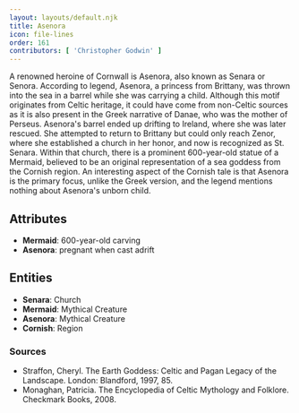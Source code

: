 ```yaml
---
layout: layouts/default.njk
title: Asenora
icon: file-lines
order: 161
contributors: [ 'Christopher Godwin' ]
---
```

A renowned heroine of Cornwall is Asenora, also known as Senara or Senora. According to legend, Asenora, a princess from Brittany, was thrown into the sea in a barrel while she was carrying a child. Although this motif originates from Celtic heritage, it could have come from non-Celtic sources as it is also present in the Greek narrative of Danae, who was the mother of Perseus. Asenora's barrel ended up drifting to Ireland, where she was later rescued. She attempted to return to Brittany but could only reach Zenor, where she established a church in her honor, and now is recognized as St. Senara. Within that church, there is a prominent 600-year-old statue of a Mermaid, believed to be an original representation of a sea goddess from the Cornish region. An interesting aspect of the Cornish tale is that Asenora is the primary focus, unlike the Greek version, and the legend mentions nothing about Asenora's unborn child.

## Attributes

- **Mermaid**: 600-year-old carving
- **Asenora**: pregnant when cast adrift

## Entities

- **Senara**: Church
- **Mermaid**: Mythical Creature
- **Asenora**: Mythical Creature
- **Cornish**: Region

### Sources

- Straffon, Cheryl. The Earth Goddess: Celtic and Pagan Legacy of the Landscape. London: Blandford, 1997, 85.
- Monaghan, Patricia. The Encyclopedia of Celtic Mythology and Folklore. Checkmark Books, 2008.

